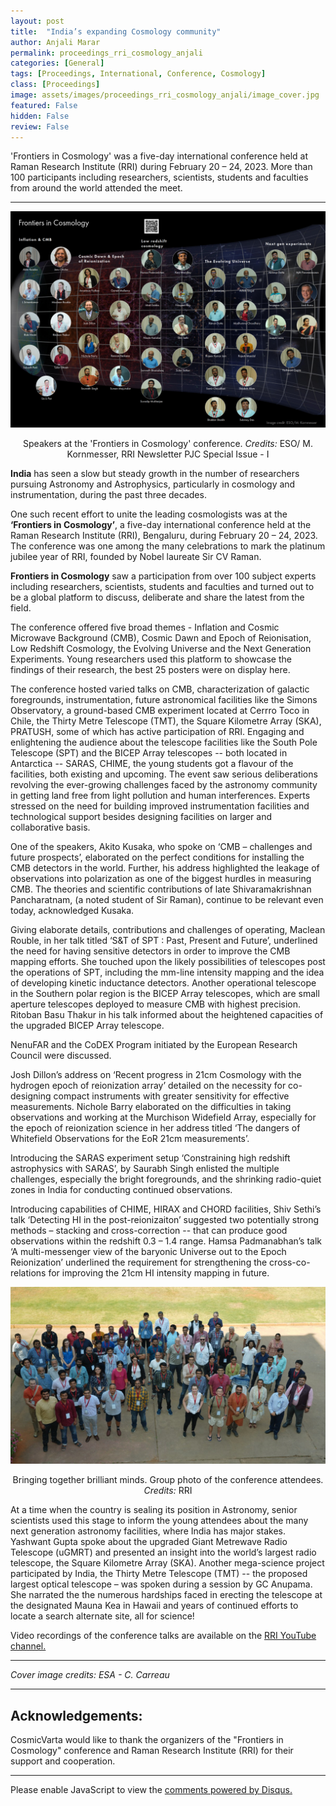 ```yaml
---
layout: post
title:  "India’s expanding Cosmology community"
author: Anjali Marar
permalink: proceedings_rri_cosmology_anjali
categories: [General]
tags: [Proceedings, International, Conference, Cosmology]
class: [Proceedings]
image: assets/images/proceedings_rri_cosmology_anjali/image_cover.jpg
featured: False
hidden: False
review: False
---
```

>
'Frontiers in Cosmology' was a five-day international conference held at Raman Research Institute (RRI) during February 20 – 24, 2023. More than 100 participants including researchers, scientists, students and faculties from around the world attended the meet.
>
---

<p align="center">
  <img src="../assets/images/proceedings_rri_cosmology_anjali/image1.png">
</p>

<p align = "center">
Speakers at the 'Frontiers in Cosmology' conference. <em>Credits:</em> ESO/ M. Kornmesser, RRI Newsletter PJC Special Issue - I
</p> 

<b>India</b> has seen a slow but steady growth in the number of researchers pursuing Astronomy and Astrophysics, particularly in cosmology and instrumentation, during the past three decades.

One such recent effort to unite the leading cosmologists was at the <b>‘Frontiers in Cosmology’</b>, a five-day international conference held at the Raman Research Institute (RRI), Bengaluru, during February 20 – 24, 2023. The conference was one among the many celebrations to mark the platinum jubilee year of RRI, founded by Nobel laureate Sir CV Raman.

<b>Frontiers in Cosmology</b> saw a participation from over 100 subject experts including researchers, scientists, students and faculties and turned out to be a global platform to discuss, deliberate and share the latest from the field.
 
The conference offered five broad themes - Inflation and Cosmic Microwave Background (CMB), Cosmic Dawn and Epoch of Reionisation, Low Redshift Cosmology, the Evolving Universe and the Next Generation Experiments. Young researchers used this platform to showcase the findings of their research, the best 25 posters were on display here.

The conference hosted varied talks on CMB, characterization of galactic foregrounds, instrumentation, future astronomical facilities like the Simons Observatory, a ground-based CMB experiment located at Cerrro Toco in Chile, the Thirty Metre Telescope (TMT), the Square Kilometre Array (SKA), PRATUSH, some of which has active participation of RRI. Engaging and enlightening the audience about the telescope facilities like the South Pole Telescope (SPT) and the BICEP Array telescopes -- both located in Antarctica -- SARAS, CHIME, the young students got a flavour of the facilities, both existing and upcoming. The event saw serious deliberations revolving the ever-growing challenges faced by the astronomy community in getting land free from light pollution and human interferences. Experts stressed on the need for building improved instrumentation facilities and technological support besides designing facilities on larger and collaborative basis.

One of the speakers, Akito Kusaka, who spoke on ‘CMB – challenges and future prospects’, elaborated on the perfect conditions for installing the CMB detectors in the world. Further, his address highlighted the leakage of observations into polarization as one of the biggest hurdles in measuring CMB. The theories and scientific contributions of late Shivaramakrishnan Pancharatnam, (a noted student of Sir Raman), continue to be relevant even today, acknowledged Kusaka.

Giving elaborate details, contributions and challenges of operating, Maclean Rouble, in her talk titled ‘S&T of SPT : Past, Present and Future’, underlined the need for having sensitive detectors in order to improve the CMB mapping efforts. She touched upon the likely possibilities of telescopes post the operations of SPT, including the mm-line intensity mapping and the idea of developing kinetic inductance detectors. Another operational telescope in the Southern polar region is the BICEP Array telescopes, which are small aperture telescopes deployed to measure CMB with highest precision. Ritoban Basu Thakur in his talk informed about the heightened capacities of the upgraded BICEP Array telescope.
 
NenuFAR and the CoDEX Program initiated by the European Research Council were discussed.

Josh Dillon’s address on ‘Recent progress in 21cm Cosmology with the hydrogen epoch of reionization array’ detailed on the necessity for co-designing compact instruments with greater sensitivity for effective measurements. Nichole Barry elaborated on the difficulties in taking observations and working at the Murchison Widefield Array, especially for the epoch of reionization science in her address titled ‘The dangers of Whitefield Observations for the EoR 21cm measurements’.

Introducing the SARAS experiment setup ‘Constraining high redshift astrophysics with SARAS’, by Saurabh Singh enlisted the multiple challenges, especially the bright foregrounds, and the shrinking radio-quiet zones in India for conducting continued observations.

Introducing capabilities of CHIME, HIRAX and CHORD facilities, Shiv Sethi’s talk ‘Detecting HI in the post-reionizaiton’ suggested two potentially strong methods – stacking and cross-correction -- that can produce good observations within the redshift 0.3 – 1.4 range. Hamsa Padmanabhan’s talk ‘A multi-messenger view of the baryonic Universe out to the Epoch Reionization’ underlined the requirement for strengthening the cross-co-relations for improving the 21cm HI intensity mapping in future.

<p align="center">
  <img src="../assets/images/proceedings_rri_cosmology_anjali/image2.JPG">
</p>

<p align = "center">
Bringing together brilliant minds. Group photo of the conference attendees. <em>Credits:</em> RRI
</p> 

At a time when the country is sealing its position in Astronomy, senior scientists used this stage to inform the young attendees about the many next generation astronomy facilities, where India has major stakes. Yashwant Gupta spoke about the upgraded Giant Metrewave Radio Telescope (uGMRT) and presented an insight into the world’s largest radio telescope, the Square Kilometre Array (SKA). Another mega-science project participated by India, the Thirty Metre Telescope (TMT) -- the proposed largest optical telescope – was spoken during a session by GC Anupama. She narrated the the numerous hardships faced in erecting the telescope at the designated Mauna Kea in Hawaii and years of continued efforts to locate a search alternate site, all for science!

Video recordings of the conference talks are available on the <a href="https://www.youtube.com/playlist?list=PLOT8qUzmOGqovk12OtW3lBM7yEe759dyp" target="_blank"> RRI YouTube channel.</a>

---

<i>Cover image credits: ESA - C. Carreau</i>

---

## Acknowledgements:

CosmicVarta would like to thank the organizers of the "Frontiers in Cosmology" conference and Raman Research Institute (RRI) for their support and cooperation.

---

<div id="disqus_thread"></div>
<script>
    /**
    *  RECOMMENDED CONFIGURATION VARIABLES: EDIT AND UNCOMMENT THE SECTION BELOW TO INSERT DYNAMIC VALUES FROM YOUR PLATFORM OR CMS.
    *  LEARN WHY DEFINING THESE VARIABLES IS IMPORTANT: https://disqus.com/admin/universalcode/#configuration-variables    */
    /*
    var disqus_config = function () {
    this.page.url = PAGE_URL;  // Replace PAGE_URL with your page's canonical URL variable
    this.page.identifier = PAGE_IDENTIFIER; // Replace PAGE_IDENTIFIER with your page's unique identifier variable
    };
    */
    (function() { // DON'T EDIT BELOW THIS LINE
    var d = document, s = d.createElement('script');
    s.src = 'https://cosmicvarta-in.disqus.com/embed.js';
    s.setAttribute('data-timestamp', +new Date());
    (d.head || d.body).appendChild(s);
    })();
</script>
<noscript>Please enable JavaScript to view the <a href="https://disqus.com/?ref_noscript">comments powered by Disqus.</a></noscript>
